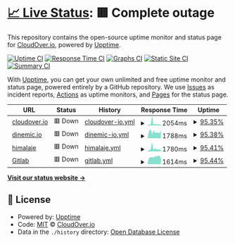 # [📈 Live Status](https://cloudover.github.io/upptime): <!--live status--> **🟥 Complete outage**

This repository contains the open-source uptime monitor and status page for [CloudOver.io](http://cloudover.org), powered by [Upptime](https://github.com/upptime/upptime).

[![Uptime CI](https://github.com/cloudover/upptime/workflows/Uptime%20CI/badge.svg)](https://github.com/cloudover/upptime/actions?query=workflow%3A%22Uptime+CI%22)
[![Response Time CI](https://github.com/cloudover/upptime/workflows/Response%20Time%20CI/badge.svg)](https://github.com/cloudover/upptime/actions?query=workflow%3A%22Response+Time+CI%22)
[![Graphs CI](https://github.com/cloudover/upptime/workflows/Graphs%20CI/badge.svg)](https://github.com/cloudover/upptime/actions?query=workflow%3A%22Graphs+CI%22)
[![Static Site CI](https://github.com/cloudover/upptime/workflows/Static%20Site%20CI/badge.svg)](https://github.com/cloudover/upptime/actions?query=workflow%3A%22Static+Site+CI%22)
[![Summary CI](https://github.com/cloudover/upptime/workflows/Summary%20CI/badge.svg)](https://github.com/cloudover/upptime/actions?query=workflow%3A%22Summary+CI%22)

With [Upptime](https://upptime.js.org), you can get your own unlimited and free uptime monitor and status page, powered entirely by a GitHub repository. We use [Issues](https://github.com/cloudover/upptime/issues) as incident reports, [Actions](https://github.com/cloudover/upptime/actions) as uptime monitors, and [Pages](https://cloudover.github.io/upptime) for the status page.

<!--start: status pages-->
<!-- This summary is generated by Upptime (https://github.com/upptime/upptime) -->
<!-- Do not edit this manually, your changes will be overwritten -->
<!-- prettier-ignore -->
| URL | Status | History | Response Time | Uptime |
| --- | ------ | ------- | ------------- | ------ |
| <img alt="" src="https://icons.duckduckgo.com/ip3/cloudover.io.ico" height="13"> [cloudover.io](https://cloudover.io) | 🟥 Down | [cloudover-io.yml](https://github.com/cloudOver/upptime/commits/HEAD/history/cloudover-io.yml) | <details><summary><img alt="Response time graph" src="./graphs/cloudover-io/response-time-week.png" height="20"> 2054ms</summary><br><a href="https://cloudover.github.io/upptime/history/cloudover-io"><img alt="Response time 1889" src="https://img.shields.io/endpoint?url=https%3A%2F%2Fraw.githubusercontent.com%2FcloudOver%2Fupptime%2FHEAD%2Fapi%2Fcloudover-io%2Fresponse-time.json"></a><br><a href="https://cloudover.github.io/upptime/history/cloudover-io"><img alt="24-hour response time 871" src="https://img.shields.io/endpoint?url=https%3A%2F%2Fraw.githubusercontent.com%2FcloudOver%2Fupptime%2FHEAD%2Fapi%2Fcloudover-io%2Fresponse-time-day.json"></a><br><a href="https://cloudover.github.io/upptime/history/cloudover-io"><img alt="7-day response time 2054" src="https://img.shields.io/endpoint?url=https%3A%2F%2Fraw.githubusercontent.com%2FcloudOver%2Fupptime%2FHEAD%2Fapi%2Fcloudover-io%2Fresponse-time-week.json"></a><br><a href="https://cloudover.github.io/upptime/history/cloudover-io"><img alt="30-day response time 2387" src="https://img.shields.io/endpoint?url=https%3A%2F%2Fraw.githubusercontent.com%2FcloudOver%2Fupptime%2FHEAD%2Fapi%2Fcloudover-io%2Fresponse-time-month.json"></a><br><a href="https://cloudover.github.io/upptime/history/cloudover-io"><img alt="1-year response time 1889" src="https://img.shields.io/endpoint?url=https%3A%2F%2Fraw.githubusercontent.com%2FcloudOver%2Fupptime%2FHEAD%2Fapi%2Fcloudover-io%2Fresponse-time-year.json"></a></details> | <details><summary><a href="https://cloudover.github.io/upptime/history/cloudover-io">95.35%</a></summary><a href="https://cloudover.github.io/upptime/history/cloudover-io"><img alt="All-time uptime 87.22%" src="https://img.shields.io/endpoint?url=https%3A%2F%2Fraw.githubusercontent.com%2FcloudOver%2Fupptime%2FHEAD%2Fapi%2Fcloudover-io%2Fuptime.json"></a><br><a href="https://cloudover.github.io/upptime/history/cloudover-io"><img alt="24-hour uptime 99.67%" src="https://img.shields.io/endpoint?url=https%3A%2F%2Fraw.githubusercontent.com%2FcloudOver%2Fupptime%2FHEAD%2Fapi%2Fcloudover-io%2Fuptime-day.json"></a><br><a href="https://cloudover.github.io/upptime/history/cloudover-io"><img alt="7-day uptime 95.35%" src="https://img.shields.io/endpoint?url=https%3A%2F%2Fraw.githubusercontent.com%2FcloudOver%2Fupptime%2FHEAD%2Fapi%2Fcloudover-io%2Fuptime-week.json"></a><br><a href="https://cloudover.github.io/upptime/history/cloudover-io"><img alt="30-day uptime 78.73%" src="https://img.shields.io/endpoint?url=https%3A%2F%2Fraw.githubusercontent.com%2FcloudOver%2Fupptime%2FHEAD%2Fapi%2Fcloudover-io%2Fuptime-month.json"></a><br><a href="https://cloudover.github.io/upptime/history/cloudover-io"><img alt="1-year uptime 87.22%" src="https://img.shields.io/endpoint?url=https%3A%2F%2Fraw.githubusercontent.com%2FcloudOver%2Fupptime%2FHEAD%2Fapi%2Fcloudover-io%2Fuptime-year.json"></a></details>
| <img alt="" src="https://icons.duckduckgo.com/ip3/dinemic.io.ico" height="13"> [dinemic.io](https://dinemic.io) | 🟥 Down | [dinemic-io.yml](https://github.com/cloudOver/upptime/commits/HEAD/history/dinemic-io.yml) | <details><summary><img alt="Response time graph" src="./graphs/dinemic-io/response-time-week.png" height="20"> 1788ms</summary><br><a href="https://cloudover.github.io/upptime/history/dinemic-io"><img alt="Response time 1939" src="https://img.shields.io/endpoint?url=https%3A%2F%2Fraw.githubusercontent.com%2FcloudOver%2Fupptime%2FHEAD%2Fapi%2Fdinemic-io%2Fresponse-time.json"></a><br><a href="https://cloudover.github.io/upptime/history/dinemic-io"><img alt="24-hour response time 2208" src="https://img.shields.io/endpoint?url=https%3A%2F%2Fraw.githubusercontent.com%2FcloudOver%2Fupptime%2FHEAD%2Fapi%2Fdinemic-io%2Fresponse-time-day.json"></a><br><a href="https://cloudover.github.io/upptime/history/dinemic-io"><img alt="7-day response time 1788" src="https://img.shields.io/endpoint?url=https%3A%2F%2Fraw.githubusercontent.com%2FcloudOver%2Fupptime%2FHEAD%2Fapi%2Fdinemic-io%2Fresponse-time-week.json"></a><br><a href="https://cloudover.github.io/upptime/history/dinemic-io"><img alt="30-day response time 2193" src="https://img.shields.io/endpoint?url=https%3A%2F%2Fraw.githubusercontent.com%2FcloudOver%2Fupptime%2FHEAD%2Fapi%2Fdinemic-io%2Fresponse-time-month.json"></a><br><a href="https://cloudover.github.io/upptime/history/dinemic-io"><img alt="1-year response time 1939" src="https://img.shields.io/endpoint?url=https%3A%2F%2Fraw.githubusercontent.com%2FcloudOver%2Fupptime%2FHEAD%2Fapi%2Fdinemic-io%2Fresponse-time-year.json"></a></details> | <details><summary><a href="https://cloudover.github.io/upptime/history/dinemic-io">95.38%</a></summary><a href="https://cloudover.github.io/upptime/history/dinemic-io"><img alt="All-time uptime 87.23%" src="https://img.shields.io/endpoint?url=https%3A%2F%2Fraw.githubusercontent.com%2FcloudOver%2Fupptime%2FHEAD%2Fapi%2Fdinemic-io%2Fuptime.json"></a><br><a href="https://cloudover.github.io/upptime/history/dinemic-io"><img alt="24-hour uptime 99.78%" src="https://img.shields.io/endpoint?url=https%3A%2F%2Fraw.githubusercontent.com%2FcloudOver%2Fupptime%2FHEAD%2Fapi%2Fdinemic-io%2Fuptime-day.json"></a><br><a href="https://cloudover.github.io/upptime/history/dinemic-io"><img alt="7-day uptime 95.38%" src="https://img.shields.io/endpoint?url=https%3A%2F%2Fraw.githubusercontent.com%2FcloudOver%2Fupptime%2FHEAD%2Fapi%2Fdinemic-io%2Fuptime-week.json"></a><br><a href="https://cloudover.github.io/upptime/history/dinemic-io"><img alt="30-day uptime 78.74%" src="https://img.shields.io/endpoint?url=https%3A%2F%2Fraw.githubusercontent.com%2FcloudOver%2Fupptime%2FHEAD%2Fapi%2Fdinemic-io%2Fuptime-month.json"></a><br><a href="https://cloudover.github.io/upptime/history/dinemic-io"><img alt="1-year uptime 87.23%" src="https://img.shields.io/endpoint?url=https%3A%2F%2Fraw.githubusercontent.com%2FcloudOver%2Fupptime%2FHEAD%2Fapi%2Fdinemic-io%2Fuptime-year.json"></a></details>
| <img alt="" src="https://icons.duckduckgo.com/ip3/himalaje.eu.ico" height="13"> [himalaje](https://himalaje.eu) | 🟥 Down | [himalaje.yml](https://github.com/cloudOver/upptime/commits/HEAD/history/himalaje.yml) | <details><summary><img alt="Response time graph" src="./graphs/himalaje/response-time-week.png" height="20"> 1780ms</summary><br><a href="https://cloudover.github.io/upptime/history/himalaje"><img alt="Response time 1319" src="https://img.shields.io/endpoint?url=https%3A%2F%2Fraw.githubusercontent.com%2FcloudOver%2Fupptime%2FHEAD%2Fapi%2Fhimalaje%2Fresponse-time.json"></a><br><a href="https://cloudover.github.io/upptime/history/himalaje"><img alt="24-hour response time 1049" src="https://img.shields.io/endpoint?url=https%3A%2F%2Fraw.githubusercontent.com%2FcloudOver%2Fupptime%2FHEAD%2Fapi%2Fhimalaje%2Fresponse-time-day.json"></a><br><a href="https://cloudover.github.io/upptime/history/himalaje"><img alt="7-day response time 1780" src="https://img.shields.io/endpoint?url=https%3A%2F%2Fraw.githubusercontent.com%2FcloudOver%2Fupptime%2FHEAD%2Fapi%2Fhimalaje%2Fresponse-time-week.json"></a><br><a href="https://cloudover.github.io/upptime/history/himalaje"><img alt="30-day response time 1359" src="https://img.shields.io/endpoint?url=https%3A%2F%2Fraw.githubusercontent.com%2FcloudOver%2Fupptime%2FHEAD%2Fapi%2Fhimalaje%2Fresponse-time-month.json"></a><br><a href="https://cloudover.github.io/upptime/history/himalaje"><img alt="1-year response time 1319" src="https://img.shields.io/endpoint?url=https%3A%2F%2Fraw.githubusercontent.com%2FcloudOver%2Fupptime%2FHEAD%2Fapi%2Fhimalaje%2Fresponse-time-year.json"></a></details> | <details><summary><a href="https://cloudover.github.io/upptime/history/himalaje">95.41%</a></summary><a href="https://cloudover.github.io/upptime/history/himalaje"><img alt="All-time uptime 87.24%" src="https://img.shields.io/endpoint?url=https%3A%2F%2Fraw.githubusercontent.com%2FcloudOver%2Fupptime%2FHEAD%2Fapi%2Fhimalaje%2Fuptime.json"></a><br><a href="https://cloudover.github.io/upptime/history/himalaje"><img alt="24-hour uptime 99.89%" src="https://img.shields.io/endpoint?url=https%3A%2F%2Fraw.githubusercontent.com%2FcloudOver%2Fupptime%2FHEAD%2Fapi%2Fhimalaje%2Fuptime-day.json"></a><br><a href="https://cloudover.github.io/upptime/history/himalaje"><img alt="7-day uptime 95.41%" src="https://img.shields.io/endpoint?url=https%3A%2F%2Fraw.githubusercontent.com%2FcloudOver%2Fupptime%2FHEAD%2Fapi%2Fhimalaje%2Fuptime-week.json"></a><br><a href="https://cloudover.github.io/upptime/history/himalaje"><img alt="30-day uptime 78.76%" src="https://img.shields.io/endpoint?url=https%3A%2F%2Fraw.githubusercontent.com%2FcloudOver%2Fupptime%2FHEAD%2Fapi%2Fhimalaje%2Fuptime-month.json"></a><br><a href="https://cloudover.github.io/upptime/history/himalaje"><img alt="1-year uptime 87.24%" src="https://img.shields.io/endpoint?url=https%3A%2F%2Fraw.githubusercontent.com%2FcloudOver%2Fupptime%2FHEAD%2Fapi%2Fhimalaje%2Fuptime-year.json"></a></details>
| <img alt="" src="https://icons.duckduckgo.com/ip3/gitlab.cloudover.io.ico" height="13"> [Gitlab](https://gitlab.cloudover.io) | 🟥 Down | [gitlab.yml](https://github.com/cloudOver/upptime/commits/HEAD/history/gitlab.yml) | <details><summary><img alt="Response time graph" src="./graphs/gitlab/response-time-week.png" height="20"> 1614ms</summary><br><a href="https://cloudover.github.io/upptime/history/gitlab"><img alt="Response time 1715" src="https://img.shields.io/endpoint?url=https%3A%2F%2Fraw.githubusercontent.com%2FcloudOver%2Fupptime%2FHEAD%2Fapi%2Fgitlab%2Fresponse-time.json"></a><br><a href="https://cloudover.github.io/upptime/history/gitlab"><img alt="24-hour response time 1276" src="https://img.shields.io/endpoint?url=https%3A%2F%2Fraw.githubusercontent.com%2FcloudOver%2Fupptime%2FHEAD%2Fapi%2Fgitlab%2Fresponse-time-day.json"></a><br><a href="https://cloudover.github.io/upptime/history/gitlab"><img alt="7-day response time 1614" src="https://img.shields.io/endpoint?url=https%3A%2F%2Fraw.githubusercontent.com%2FcloudOver%2Fupptime%2FHEAD%2Fapi%2Fgitlab%2Fresponse-time-week.json"></a><br><a href="https://cloudover.github.io/upptime/history/gitlab"><img alt="30-day response time 1872" src="https://img.shields.io/endpoint?url=https%3A%2F%2Fraw.githubusercontent.com%2FcloudOver%2Fupptime%2FHEAD%2Fapi%2Fgitlab%2Fresponse-time-month.json"></a><br><a href="https://cloudover.github.io/upptime/history/gitlab"><img alt="1-year response time 1715" src="https://img.shields.io/endpoint?url=https%3A%2F%2Fraw.githubusercontent.com%2FcloudOver%2Fupptime%2FHEAD%2Fapi%2Fgitlab%2Fresponse-time-year.json"></a></details> | <details><summary><a href="https://cloudover.github.io/upptime/history/gitlab">95.44%</a></summary><a href="https://cloudover.github.io/upptime/history/gitlab"><img alt="All-time uptime 87.25%" src="https://img.shields.io/endpoint?url=https%3A%2F%2Fraw.githubusercontent.com%2FcloudOver%2Fupptime%2FHEAD%2Fapi%2Fgitlab%2Fuptime.json"></a><br><a href="https://cloudover.github.io/upptime/history/gitlab"><img alt="24-hour uptime 99.99%" src="https://img.shields.io/endpoint?url=https%3A%2F%2Fraw.githubusercontent.com%2FcloudOver%2Fupptime%2FHEAD%2Fapi%2Fgitlab%2Fuptime-day.json"></a><br><a href="https://cloudover.github.io/upptime/history/gitlab"><img alt="7-day uptime 95.44%" src="https://img.shields.io/endpoint?url=https%3A%2F%2Fraw.githubusercontent.com%2FcloudOver%2Fupptime%2FHEAD%2Fapi%2Fgitlab%2Fuptime-week.json"></a><br><a href="https://cloudover.github.io/upptime/history/gitlab"><img alt="30-day uptime 78.78%" src="https://img.shields.io/endpoint?url=https%3A%2F%2Fraw.githubusercontent.com%2FcloudOver%2Fupptime%2FHEAD%2Fapi%2Fgitlab%2Fuptime-month.json"></a><br><a href="https://cloudover.github.io/upptime/history/gitlab"><img alt="1-year uptime 87.25%" src="https://img.shields.io/endpoint?url=https%3A%2F%2Fraw.githubusercontent.com%2FcloudOver%2Fupptime%2FHEAD%2Fapi%2Fgitlab%2Fuptime-year.json"></a></details>

<!--end: status pages-->

[**Visit our status website →**](https://cloudover.github.io/upptime)

## 📄 License

- Powered by: [Upptime](https://github.com/upptime/upptime)
- Code: [MIT](./LICENSE) © [CloudOver.io](http://cloudover.org)
- Data in the `./history` directory: [Open Database License](https://opendatacommons.org/licenses/odbl/1-0/)
